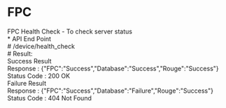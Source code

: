 # FPC


FPC Health Check - To check server status</br>
</t>* API End Point</br>
</t></t># <yourDomain>/device/health_check</br>
     # Result:</br>
        Success Result</br> 
          Response : {"FPC":"Success","Database":"Success","Rouge":"Success"} </br>
          Status Code : 200 OK</br>
        Failure Result</br>
          Response : {"FPC":"Success","Database":"Failure","Rouge":"Success"} </br>
          Status Code : 404 Not Found</br>
